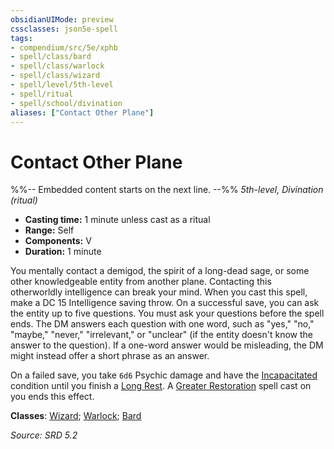 ```yaml
---
obsidianUIMode: preview
cssclasses: json5e-spell
tags:
- compendium/src/5e/xphb
- spell/class/bard
- spell/class/warlock
- spell/class/wizard
- spell/level/5th-level
- spell/ritual
- spell/school/divination
aliases: ["Contact Other Plane"]
---
```

# Contact Other Plane
%%-- Embedded content starts on the next line. --%%
*5th-level, Divination (ritual)*  

- **Casting time:** 1 minute unless cast as a ritual
- **Range:** Self
- **Components:** V
- **Duration:** 1 minute

You mentally contact a demigod, the spirit of a long-dead sage, or some other knowledgeable entity from another plane. Contacting this otherworldly intelligence can break your mind. When you cast this spell, make a DC 15 Intelligence saving throw. On a successful save, you can ask the entity up to five questions. You must ask your questions before the spell ends. The DM answers each question with one word, such as "yes," "no," "maybe," "never," "irrelevant," or "unclear" (if the entity doesn't know the answer to the question). If a one-word answer would be misleading, the DM might instead offer a short phrase as an answer.

On a failed save, you take `6d6` Psychic damage and have the [Incapacitated](rules/conditions.md#Incapacitated) condition until you finish a [Long Rest](rules/variant-rules/long-rest-xphb.md). A [Greater Restoration](compendium/spells/greater-restoration-xphb.md) spell cast on you ends this effect.

**Classes**: [Wizard](compendium/lists/list-spells-classes-wizard.md); [Warlock](compendium/lists/list-spells-classes-warlock.md); [Bard](compendium/lists/list-spells-classes-bard.md)

*Source: SRD 5.2*